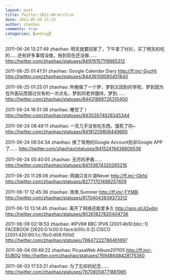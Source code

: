 ```yaml
---
layout: post
title: Twitter-2011-06-Archive
date: 2011-05-26 21:33
author: zhaohao
comments: true
categories: [weblog]
---
```

2011-06-26 13:27:49
zhaohao: 明天就要回家了，下午拿了衬衫，买了明天的吃的……还有好多事情没做，拖到现在还没做……
http://twitter.com/zhaohao/statuses/84976157119885312

2011-06-25 01:41:51
zhaohao: Google Calendar Diary http://ff.im/-GyzHt
http://twitter.com/zhaohao/statuses/84436109580451840

2011-06-25 01:25:01
zhaohao: 昨晚做了一个梦，梦到又回到的学校，梦到因为在外面玩而错过仅有的一次点名，梦到同老师僵持，梦到……
http://twitter.com/zhaohao/statuses/84431869726310400

2011-06-24 16:51:38
zhaohao: 睡觉了！
http://twitter.com/zhaohao/statuses/84302674828345344

2011-06-24 08:49:11
zhaohao: 一天几乎没有吃东西，饿死了叻~
http://twitter.com/zhaohao/statuses/84181259806449665

2011-06-24 06:54:34
zhaohao: 换了常用的Google Account到非Google APP了……
http://twitter.com/zhaohao/statuses/84152419436609536

2011-06-24 05:40:05
zhaohao: 无尽的矛盾……
http://twitter.com/zhaohao/statuses/84133674320265216

2011-06-20 11:28:06
zhaohao: 网摘只言片语Never http://ff.im/-Gbfsl
http://twitter.com/zhaohao/statuses/82771701498257409

2011-06-17 12:45:36
zhaohao: 雨季,Summer http://ff.im/-FYMBj
http://twitter.com/zhaohao/statuses/81704043839373312

2011-06-13 13:14:45
zhaohao: 离开了网络还能爱多久 http://goo.gl/JQydm
http://twitter.com/zhaohao/statuses/80261827820404736

2011-06-09 02:18:53
zhaohao: #IPV6# BBC IPV6 [2001:4b10:bbc::1] FACEBOOK [2620:0:1c00:0:face:b00c:0:2] CISCO [2001:420:80:1:c:15c0:d06:f00d]
http://twitter.com/zhaohao/statuses/78647222786461697

2011-06-04 09:49:22
zhaohao: PicasaWeb Album201105 http://ff.im/-EUB0Q
http://twitter.com/zhaohao/statuses/76948648428175360

2011-06-03 17:53:21
zhaohao: 为了忘却的纪念……
http://twitter.com/zhaohao/statuses/76708058771881985
